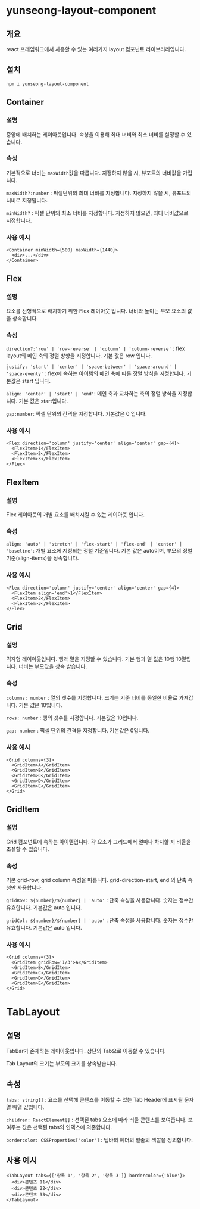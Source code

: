# yunseong-layout-component

## 개요

react 프레임워크에서 사용할 수 있는 여러가지 layout 컴포넌트 라이브러리입니다.

## 설치

```
npm i yunseong-layout-component
```

## Container

### 설명

중앙에 배치하는 레이아웃입니다. 속성을 이용해 최대 너비와 최소 너비를 설정할 수 있습니다.

### 속성

기본적으로 너비는 `maxWidth`값을 따릅니다. 지정하지 않을 시, 뷰포트의 너비값을 가집니다.

`maxWidth?:number` : 픽셀단위의 최대 너비를 지정합니다. 지정하지 않을 시, 뷰포트의
너비로 지정됩니다.

`minWidth?` : 픽셀 단위의 최소 너비를 지정합니다. 지정하지 않으면, 최대 너비값으로 지정합니다.

### 사용 예시

```tsx
<Container minWidth={500} maxWidth={1440}>
  <div>...</div>
</Container>
```

## Flex

### 설명

요소를 선형적으로 배치하기 위한 Flex 레이아웃 입니다. 너비와 높이는 부모 요소의 값을 상속합니다.

### 속성

`direction?:'row' | 'row-reverse' | 'column' | 'column-reverse'` : flex layout의 메인 축의 정렬 방향을 지정합니다. 기본 값은 row 입니다.

`justify: 'start' | 'center' | 'space-between' | 'space-around' | 'space-evenly'` : flex에 속하는 아이템의 메인 축에 따른 정렬 방식을 지정합니다. 기본값은 start 입니다.

`align: 'center' | 'start' | 'end'`: 메인 축과 교차하는 축의 정렬 방식을 지정합니다. 기본 값은 start입니다.

`gap:number`: 픽셀 단위의 간격을 지정합니다. 기본값은 0 입니다.

### 사용 예시

```tsx
<Flex direction='column' justify='center' align='center' gap={4}>
  <FlexItem>1</FlexItem>
  <FlexItem>2</FlexItem>
  <FlexItem>3</FlexItem>
</Flex>
```

## FlexItem

### 설명

Flex 레이아웃의 개별 요소를 배치시킬 수 있는 레이아웃 입니다.

### 속성

`align: 'auto' | 'stretch' | 'flex-start' | 'flex-end' | 'center' | 'baseline'`: 개별 요소에 지정되는 정렬 기준입니다. 기본 값은 auto이며, 부모의 정렬 기준(align-items)을 상속합니다.

### 사용 예시

```tsx
<Flex direction='column' justify='center' align='center' gap={4}>
  <FlexItem align='end'>1</FlexItem>
  <FlexItem>2</FlexItem>
  <FlexItem>3</FlexItem>
</Flex>
```

## Grid

### 설명

격자형 레이아웃입니다. 행과 열을 지정할 수 있습니다. 기본 행과 열 값은 10행 10열입니다. 너비는 부모값을 상속 받습니다.

### 속성

`columns: number` : 열의 갯수를 지정합니다. 크기는 기준 너비를 동일한 비율로 가져갑니다. 기본 값은 10입니다.

`rows: number` : 행의 갯수를 지정합니다. 기본값은 10입니다.

`gap: number` : 픽셀 단위의 간격을 지정합니다. 기본값은 0입니다.

### 사용 예시

```tsx
<Grid columns={3}>
  <GridItem>A</GridItem>
  <GridItem>B</GridItem>
  <GridItem>C</GridItem>
  <GridItem>D</GridItem>
  <GridItem>E</GridItem>
</Grid>
```

## GridItem

### 설명

Grid 컴포넌트에 속하는 아이템입니다. 각 요소가 그리드에서 얼마나 차지할 지 비율을 조절할 수 있습니다.

### 속성

기본 grid-row, grid column 속성을 따릅니다. grid-direction-start, end 의 단축 속성만 사용합니다.

`gridRow: ${number}/${number} | 'auto'` : 단축 속성을 사용합니다. 숫자는 정수만 유효합니다. 기본값은 auto 입니다.

`gridCol: ${number}/${number} | 'auto'` : 단축 속성을 사용합니다. 숫자는 정수만 유효합니다. 기본값은 auto 입니다.

### 사용 예시

```tsx
<Grid columns={3}>
  <GridItem gridRow='1/3'>A</GridItem>
  <GridItem>B</GridItem>
  <GridItem>C</GridItem>
  <GridItem>D</GridItem>
  <GridItem>E</GridItem>
</Grid>
```

# TabLayout

## 설명

TabBar가 존재하는 레이아웃입니다. 상단의 Tab으로 이동할 수 있습니다.

Tab Layout의 크기는 부모의 크기를 상속받습니다.

## 속성

`tabs: string[]` : 요소를 선택해 콘텐츠를 이동할 수 있는 Tab Header에 표시될 문자열 배열 값입니다.

`children: ReactElement[]` : 선택된 tabs 요소에 따라 띄울 콘텐츠를 보여줍니다. 보여주는 값은 선택된 tabs의 인덱스에 의존합니다.

`bordercolor: CSSProperties['color']` : 탭바의 헤더의 밑줄의 색깔을 정의합니다.

## 사용 예시

```tsx
<TabLayout tabs={['항목 1', '항목 2', '항목 3']} bordercolor={'blue'}>
  <div>콘텐츠 11</div>
  <div>콘텐츠 22</div>
  <div>콘텐츠 33</div>
</TabLayout>
```
